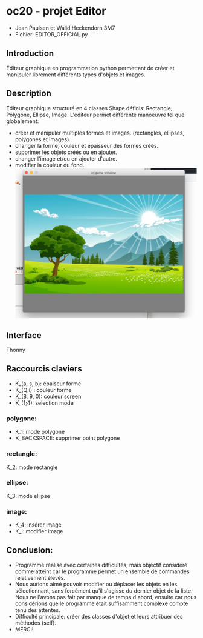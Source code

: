# oc20 - projet Editor
- Jean Paulsen et Walid Heckendorn 3M7
- Fichier: EDITOR_OFFICIAL.py

## Introduction

Editeur graphique en programmation python permettant de créer et manipuler librement différents types d'objets et images. 

## Description
Editeur graphique structuré en 4 classes Shape définis: Rectangle, Polygone, Ellipse, Image.
L'editeur permet différente manoeuvre tel que globalement:

- créer et manipuler multiples formes et images. (rectangles, ellipses, polygones et images)
- changer la forme, couleur et épaisseur des formes créés.
- supprimer les objets créés ou en ajouter.
- changer l'image et/ou en ajouter d'autre.
- modifier la couleur du fond.
![Below sleeping surface](img/paysage.jpeg)
## Interface
Thonny 

## Raccourcis claviers
- K_(a, s, b): épaiseur forme
- K_(Q;i) : couleur forme
- K_(8, 9, 0): couleur screen
- K_(1;4): selection mode
### polygone: 
- K_1: mode polygone
- K_BACKSPACE: supprimer point polygone
### rectangle:
K_2: mode rectangle
### ellipse:
K_3: mode ellipse
### image:
- K_4: insérer image
- K_l: modifier image

## Conclusion:
- Programme réalisé avec certaines difficultés, mais objectif considéré comme atteint car le programme 
permet un ensemble de commandes relativement élevés. 
- Nous aurions aimé pouvoir modifier ou déplacer les objets en les sélectionnant, sans forcément qu'il
s'agisse du dernier objet de la liste. Nous ne l'avons pas fait par manque de temps d'abord, ensuite 
car nous considérions que le programme était suffisamment complexe compte tenu des attentes.
- Difficulté principale: créer des classes d'objet et leurs attribuer des méthodes (self).
- MERCI!

